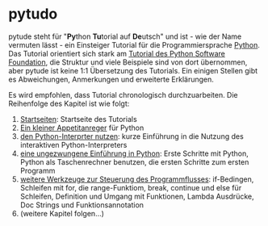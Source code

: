 # pytudo
pytude steht für "**Py**thon **Tu**torial auf **De**utsch" und ist - wie der Name vermuten lässt - ein Einsteiger Tutorial für die Programmiersprache [Python](https://www.python.org). Das Tutorial orientiert sich stark am [Tutorial des Python Software Foundation](https://docs.python.org/3/tutorial/index.html), die Struktur und viele Beispiele sind von dort übernommen, aber pytude ist keine 1:1 Übersetzung des Tutorials. Ein einigen Stellen gibt es Abweichungen, Anmerkungen und erweiterte Erklärungen.

Es wird empfohlen, dass Tutorial chronologisch durchzuarbeiten. Die Reihenfolge des Kapitel ist wie folgt:

1. [Startseiten](start.md): Startseite des Tutorials
2. [Ein kleiner Appetitanreger](appedtite.md) für Python
3. [den Python-Interprter nutzen](interpreter.md): kurze Einführung in die Nutzung des interaktiven Python-Interpreters
4. [eine ungezwungene Einführung in Python](introduction.md): Erste Schritte mit Python, Python als Taschenrechner benutzen, die ersten Schritte zum ersten Programm
5. [weitere Werkzeuge zur Steuerung des Programmflusses](controlflow.md): if-Bedingen, Schleifen mit for, die range-Funktiom, break, continue und else für Schleifen, Definition und Umgang mit Funktionen, Lambda Ausdrücke, Doc Strings und Funktionsannotation
6. (weitere Kapitel folgen...)
